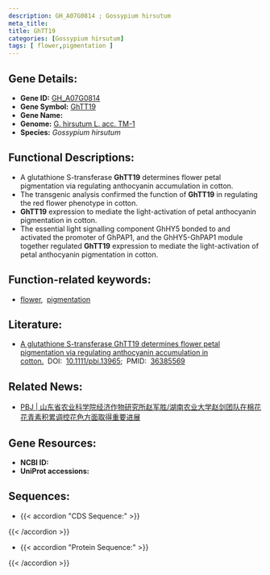 ```yaml
---
description: GH_A07G0814 ; Gossypium hirsutum
meta_title:
title: GhTT19
categories: [Gossypium hirsutum]
tags: [ flower,pigmentation ]
---
```


## Gene Details:
- **Gene ID:**	[GH_A07G0814]()
- **Gene Symbol:** <u>GhTT19</u>
- **Gene Name:** 
- **Genome:** [G. hirsutum L. acc. TM-1]()
- **Species:** *Gossypium hirsutum*

## Functional Descriptions:
   - A glutathione S-transferase **GhTT19** determines flower petal pigmentation via regulating anthocyanin accumulation in cotton.
   - The transgenic analysis confirmed the function of **GhTT19** in regulating the red flower phenotype in cotton.
   - **GhTT19** expression to mediate the light-activation of petal anthocyanin pigmentation in cotton.
   - The essential light signalling component GhHY5 bonded to and activated the promoter of GhPAP1, and the GhHY5-GhPAP1 module together regulated **GhTT19** expression to mediate the light-activation of petal anthocyanin pigmentation in cotton.

## Function-related keywords:
   - [flower](/tags/flower/),&nbsp;&nbsp;[pigmentation](/tags/pigmentation/)

## Literature:
   - [A glutathione S-transferase GhTT19 determines flower petal pigmentation via regulating anthocyanin accumulation in cotton.]( https://onlinelibrary.wiley.com/doi/10.1111/pbi.13965)&nbsp;&nbsp;DOI:&nbsp;&nbsp;[10.1111/pbi.13965](https://onlinelibrary.wiley.com/doi/10.1111/pbi.13965);&nbsp;&nbsp;PMID:&nbsp;&nbsp;[36385569](https://pubmed.ncbi.nlm.nih.gov/36385569/)

## Related News:
   - [PBJ | 山东省农业科学院经济作物研究所赵军胜/湖南农业大学赵剑团队在棉花花青素积累调控花色方面取得重要进展](https://mp.weixin.qq.com/s?__biz=Mzg3MDEwNDEyMg==&mid=2247541309&idx=2&sn=02ebe7ca0975a2fc885921da2b480388&chksm=ce908f68f9e7067ef97f647ee6b8474319c8e80c7ec035e204ba9b25eb0b74180409924f8a1b&scene=27#wechat_redirect)

## Gene Resources:
- **NCBI ID:**  [](https://www.ncbi.nlm.nih.gov/gene/?term=)
- **UniProt accessions:** [](https://www.uniprot.org/uniprotkb//entry)



## Sequences:
- {{< accordion "CDS Sequence:" >}}

{{< /accordion >}}
- {{< accordion "Protein Sequence:" >}}

{{< /accordion >}}
